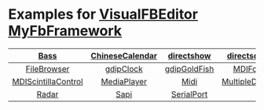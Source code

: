 
# Examples for <a href="https://github.com/XusinboyBekchanov/VisualFBEditor">VisualFBEditor</a> <a href="https://github.com/XusinboyBekchanov/MyFbFramework">MyFbFramework</a>

|<a href="https://github.com/chunmingwang/Bass">Bass</a>|<a href="https://github.com/chunmingwang/ChineseCalendar">ChineseCalendar</a>|<a href="https://github.com/chunmingwang/directshow">directshow</a>|<a href="https://github.com/chunmingwang/directsound">directsound</a>|<a href="https://github.com/chunmingwang/Download">Download</a>|<a href="https://github.com/chunmingwang/DynamicControl">DynamicControl</a>|
| :---: | :---: | :---: | :---: | :---: | :---: |
|<a href="https://github.com/chunmingwang/FileBrowser">FileBrowser</a>|<a href="https://github.com/chunmingwang/gdipClock">gdipClock</a>|<a href="https://github.com/chunmingwang/gdipGoldFish">gdipGoldFish</a>|<a href="https://github.com/chunmingwang/MDIForm">MDIForm</a>|<a href="https://github.com/chunmingwang/MDINotepad">MDINotepad</a>|<a href="https://github.com/chunmingwang/MDIScintilla">MDIScintilla</a>|
|<a href="https://github.com/chunmingwang/MDIScintillaControl">MDIScintillaControl</a>|<a href="https://github.com/chunmingwang/MediaPlayer">MediaPlayer</a>|<a href="https://github.com/chunmingwang/Midi">Midi</a>|<a href="https://github.com/chunmingwang/MultipleDisplay">MultipleDisplay</a>|<a href="https://github.com/chunmingwang/NtpClient">NTPClient</a>|<a href="https://github.com/chunmingwang/PipeProcess">PipeProcess</a>|
|<a href="https://github.com/chunmingwang/Radar">Radar</a>|<a href="https://github.com/chunmingwang/Sapi">Sapi</a>|<a href="https://github.com/chunmingwang/SerialPort">SerialPort</a>||||

<!--
![Logo](https://github.com/chunmingwang/chunmingwang/assets/35757455/73f00bc8-3168-4274-b3d7-13a634876ad7)

## <a href="https://github.com/chunmingwang/gdipClock">gdipClock</a>

![image](https://github.com/chunmingwang/chunmingwang/assets/35757455/bebb6890-931c-4215-a9ef-194029ba2163)
![image](https://github.com/chunmingwang/chunmingwang/assets/35757455/8f5e1a44-01e8-4443-8ad0-36c1f8b7c5cc)
![image](https://github.com/chunmingwang/chunmingwang/assets/35757455/fcbcdf80-2593-432f-a63a-3c7bb73df946)

## <a href="https://github.com/chunmingwang/MediaPlayer">MediaPlayer</a>

### Network radio

![image](https://github.com/chunmingwang/chunmingwang/assets/35757455/fcdd5477-ee87-4276-98b3-1c76406f2986)

### Local movie

![image](https://github.com/chunmingwang/chunmingwang/assets/35757455/0e51295c-9fd8-4e0b-99c2-a110bca38e8f)

## <a href="https://github.com/chunmingwang/Midi">Midi</a>
### midiKeyboard

![image](https://github.com/chunmingwang/MidiKeyboard/assets/35757455/f82022f6-43b1-4e8d-b5bb-dfa7b9685cac)

### midiPlayer

![image](https://github.com/chunmingwang/MidiKeyboard/assets/35757455/cbeedc84-0f71-43ef-86e8-9185e01458c9)

## <a href="https://github.com/chunmingwang/MDINotepad">MDINotepad</a>

![image](https://user-images.githubusercontent.com/35757455/192554530-800b9890-789e-475d-b656-e399c91f1ba2.png)

## <a href="https://github.com/chunmingwang/Bass">Base</a>

![image](https://github.com/chunmingwang/chunmingwang/assets/35757455/32db458a-b096-4f5a-9c2b-baf0db1e3fbd)

## <a href="https://github.com/chunmingwang/Sapi">Sapi</a>

### Sapi Text to Speech

![image](https://github.com/chunmingwang/Sapi/assets/35757455/ae3099df-a268-4052-a335-acb70a9056c8)

### Sapi Speech Recognizer

![image](https://github.com/chunmingwang/Sapi/assets/35757455/b2f01dd1-8c2c-4022-ba56-4ef0a017de29)


### Hi there 👋

**chunmingwang/chunmingwang** is a ✨ _special_ ✨ repository because its `README.md` (this file) appears on your GitHub profile.

Here are some ideas to get you started:

- 🔭 I’m currently working on ...
- 🌱 I’m currently learning ...
- 👯 I’m looking to collaborate on ...
- 🤔 I’m looking for help with ...
- 💬 Ask me about ...
- 📫 How to reach me: ...
- 😄 Pronouns: ...
- ⚡ Fun fact: ...
-->
